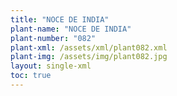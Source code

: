 ```yaml
---
title: "NOCE DE INDIA"
plant-name: "NOCE DE INDIA"
plant-number: "082"
plant-xml: /assets/xml/plant082.xml
plant-img: /assets/img/plant082.jpg
layout: single-xml
toc: true
---
```

